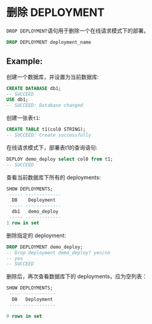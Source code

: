 # 删除 DEPLOYMENT 

`DROP DEPLOYMENT`语句用于删除一个在线请求模式下的部署。

```SQL
DROP DEPLOYMENT deployment_name
```


## Example:

创建一个数据库，并设置为当前数据库:

```sql
CREATE DATABASE db1;
-- SUCCEED
USE db1;
-- SUCCEED: Database changed
```

创建一张表`t1`:

```sql
CREATE TABLE t1(col0 STRING);
-- SUCCEED: Create successfully
```

在线请求模式下，部署表t1的查询语句:

```sql
DEPLOY demo_deploy select col0 from t1;
-- SUCCEED
```

查看当前数据库下所有的 deployments:

```sql
SHOW DEPLOYMENTS;
 ----- ------------- 
  DB    Deployment   
 ----- ------------- 
  db1   demo_deploy  
 ----- ------------- 
1 row in set

```

删除指定的 deployment:

```sql
DROP DEPLOYMENT demo_deploy;
-- Drop deployment demo_deploy? yes/no
-- yes
-- SUCCEED
```

删除后，再次查看数据库下的 deployments，应为空列表：

```sql
SHOW DEPLOYMENTS;
 ---- ------------
  DB   Deployment
 ---- ------------

0 rows in set
```




